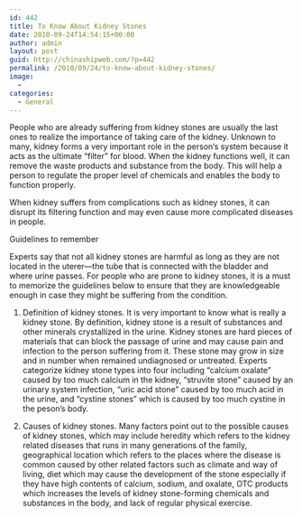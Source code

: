 ```yaml
---
id: 442
title: To Know About Kidney Stones
date: 2010-09-24T14:54:15+00:00
author: admin
layout: post
guid: http://chinashipweb.com/?p=442
permalink: /2010/09/24/to-know-about-kidney-stones/
image:
  - 
categories:
  - General
---
```

People who are already suffering from kidney stones are usually the last ones to realize the importance of taking care of the kidney. Unknown to many, kidney forms a very important role in the person&#8217;s system because it acts as the ultimate &#8220;filter&#8221; for blood. When the kidney functions well, it can remove the waste products and substance from the body. This will help a person to regulate the proper level of chemicals and enables the body to function properly. 

When kidney suffers from complications such as kidney stones, it can disrupt its filtering function and may even cause more complicated diseases in people. 

Guidelines to remember 

Experts say that not all kidney stones are harmful as long as they are not located in the uterer—the tube that is connected with the bladder and where urine passes. For people who are prone to kidney stones, it is a must to memorize the guidelines below to ensure that they are knowledgeable enough in case they might be suffering from the condition. 

1. Definition of kidney stones. It is very important to know what is really a kidney stone. By definition, kidney stone is a result of substances and other minerals crystallized in the urine. Kidney stones are hard pieces of materials that can block the passage of urine and may cause pain and infection to the person suffering from it. These stone may grow in size and in number when remained undiagnosed or untreated. Experts categorize kidney stone types into four including &#8220;calcium oxalate&#8221; caused by too much calcium in the kidney, &#8220;struvite stone&#8221; caused by an urinary system infection, &#8220;uric acid stone&#8221; caused by too much acid in the urine, and &#8220;cystine stones&#8221; which is caused by too much cystine in the peson&#8217;s body. 

2. Causes of kidney stones. Many factors point out to the possible causes of kidney stones, which may include heredity which refers to the kidney related diseases that runs in many generations of the family, geographical location which refers to the places where the disease is common caused by other related factors such as climate and way of living, diet which may cause the development of the stone especially if they have high contents of calcium, sodium, and oxalate, OTC products which increases the levels of kidney stone-forming chemicals and substances in the body, and lack of regular physical exercise.